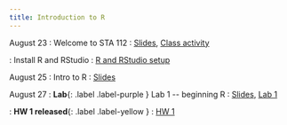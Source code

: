 ```yaml
---
title: Introduction to R
---
```


August 23
: Welcome to STA 112
  : [Slides](#), [Class activity](../../class_activities/ca_lecture1.md)

: Install R and RStudio 
  : [R and RStudio setup](#)

August 25
: Intro to R
  : [Slides](#)

August 27
: **Lab**{: .label .label-purple } Lab 1 -- beginning R
  : [Slides](#), [Lab 1](#)

: **HW 1 released**{: .label .label-yellow }
  : [HW 1](#)
